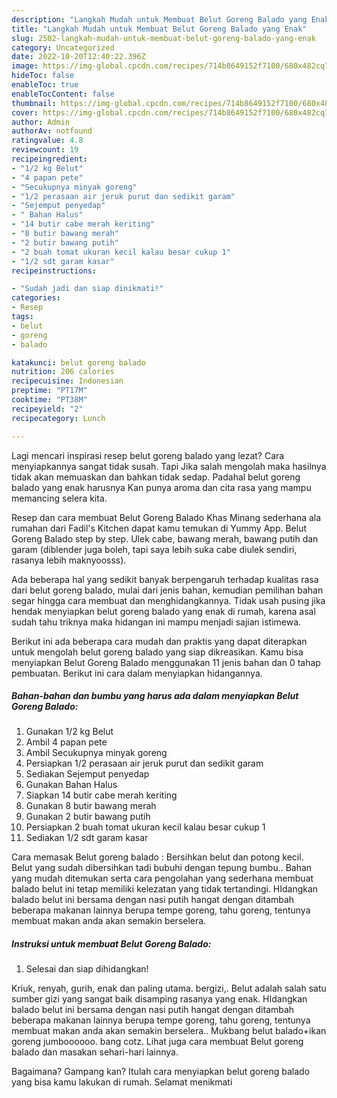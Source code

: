 ```yaml
---
description: "Langkah Mudah untuk Membuat Belut Goreng Balado yang Enak"
title: "Langkah Mudah untuk Membuat Belut Goreng Balado yang Enak"
slug: 2502-langkah-mudah-untuk-membuat-belut-goreng-balado-yang-enak
category: Uncategorized
date: 2022-10-20T12:40:22.396Z
image: https://img-global.cpcdn.com/recipes/714b8649152f7100/680x482cq70/belut-goreng-balado-foto-resep-utama.jpg
hideToc: false
enableToc: true
enableTocContent: false
thumbnail: https://img-global.cpcdn.com/recipes/714b8649152f7100/680x482cq70/belut-goreng-balado-foto-resep-utama.jpg
cover: https://img-global.cpcdn.com/recipes/714b8649152f7100/680x482cq70/belut-goreng-balado-foto-resep-utama.jpg
author: Admin
authorAv: notfound
ratingvalue: 4.8
reviewcount: 19
recipeingredient:
- "1/2 kg Belut"
- "4 papan pete"
- "Secukupnya minyak goreng"
- "1/2 perasaan air jeruk purut dan sedikit garam"
- "Sejemput penyedap"
- " Bahan Halus"
- "14 butir cabe merah keriting"
- "8 butir bawang merah"
- "2 butir bawang putih"
- "2 buah tomat ukuran kecil kalau besar cukup 1"
- "1/2 sdt garam kasar"
recipeinstructions:

- "Sudah jadi dan siap dinikmati!"
categories:
- Resep
tags:
- belut
- goreng
- balado

katakunci: belut goreng balado 
nutrition: 206 calories
recipecuisine: Indonesian
preptime: "PT17M"
cooktime: "PT38M"
recipeyield: "2"
recipecategory: Lunch

---
```



Lagi mencari inspirasi resep belut goreng balado yang lezat? Cara menyiapkannya sangat tidak susah. Tapi Jika salah mengolah maka hasilnya tidak akan memuaskan dan bahkan tidak sedap. Padahal belut goreng balado yang enak harusnya Kan punya aroma dan cita rasa yang mampu memancing selera kita.


Resep dan cara membuat Belut Goreng Balado Khas Minang sederhana ala rumahan dari Fadil&#39;s Kitchen dapat kamu temukan di Yummy App. Belut Goreng Balado step by step. Ulek cabe, bawang merah, bawang putih dan garam (diblender juga boleh, tapi saya lebih suka cabe diulek sendiri, rasanya lebih maknyoosss).

Ada beberapa hal yang sedikit banyak berpengaruh terhadap kualitas rasa dari belut goreng balado, mulai dari jenis bahan, kemudian pemilihan bahan segar hingga cara membuat dan menghidangkannya. Tidak usah pusing jika hendak menyiapkan belut goreng balado yang enak di rumah, karena asal sudah tahu triknya maka hidangan ini mampu menjadi sajian istimewa.


Berikut ini ada beberapa cara mudah dan praktis yang dapat diterapkan untuk mengolah belut goreng balado yang siap dikreasikan. Kamu bisa menyiapkan Belut Goreng Balado menggunakan 11 jenis bahan dan 0 tahap pembuatan. Berikut ini cara dalam menyiapkan hidangannya.

<!--inarticleads1-->

##### Bahan-bahan dan bumbu yang harus ada dalam menyiapkan Belut Goreng Balado:

1. Gunakan 1/2 kg Belut
1. Ambil 4 papan pete
1. Ambil Secukupnya minyak goreng
1. Persiapkan 1/2 perasaan air jeruk purut dan sedikit garam
1. Sediakan Sejemput penyedap
1. Gunakan  Bahan Halus
1. Siapkan 14 butir cabe merah keriting
1. Gunakan 8 butir bawang merah
1. Gunakan 2 butir bawang putih
1. Persiapkan 2 buah tomat ukuran kecil kalau besar cukup 1
1. Sediakan 1/2 sdt garam kasar


Cara memasak Belut goreng balado : Bersihkan belut dan potong kecil. Belut yang sudah dibersihkan tadi bubuhi dengan tepung bumbu.. Bahan yang mudah ditemukan serta cara pengolahan yang sederhana membuat balado belut ini tetap memiliki kelezatan yang tidak tertandingi. HIdangkan balado belut ini bersama dengan nasi putih hangat dengan ditambah beberapa makanan lainnya berupa tempe goreng, tahu goreng, tentunya membuat makan anda akan semakin berselera. 

<!--inarticleads2-->

##### Instruksi untuk membuat Belut Goreng Balado:


1. Selesai dan siap dihidangkan!

Kriuk, renyah, gurih, enak dan paling utama. bergizi,. Belut adalah salah satu sumber gizi yang sangat baik disamping rasanya yang enak. HIdangkan balado belut ini bersama dengan nasi putih hangat dengan ditambah beberapa makanan lainnya berupa tempe goreng, tahu goreng, tentunya membuat makan anda akan semakin berselera.. Mukbang belut balado+ikan goreng jumboooooo. bang cotz. Lihat juga cara membuat Belut goreng balado dan masakan sehari-hari lainnya. 

Bagaimana? Gampang kan? Itulah cara menyiapkan belut goreng balado yang bisa kamu lakukan di rumah. Selamat menikmati
